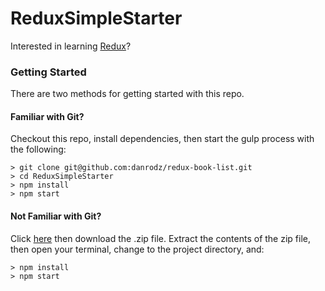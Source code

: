 # ReduxSimpleStarter

Interested in learning [Redux](https://www.udemy.com/react-redux/)?

### Getting Started

There are two methods for getting started with this repo.

#### Familiar with Git?
Checkout this repo, install dependencies, then start the gulp process with the following:

```
> git clone git@github.com:danrodz/redux-book-list.git
> cd ReduxSimpleStarter
> npm install
> npm start
```

#### Not Familiar with Git?
Click [here](https://github.com/danrodz/redux-book-list/) then download the .zip file.  Extract the contents of the zip file, then open your terminal, change to the project directory, and:

```
> npm install
> npm start
```
